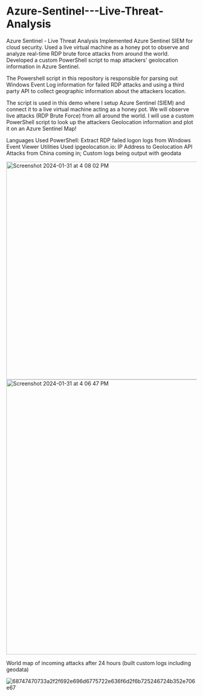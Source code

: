 # Azure-Sentinel---Live-Threat-Analysis
Azure Sentinel - Live Threat Analysis 
Implemented Azure Sentinel SIEM for cloud security. Used a live virtual machine as a honey pot to observe and analyze real-time RDP brute force attacks from around the world. Developed a custom PowerShell script to map attackers' geolocation information in Azure Sentinel.

The Powershell script in this repository is responsible for parsing out Windows Event Log information for failed RDP attacks and using a third party API to collect geographic information about the attackers location.

The script is used in this demo where I setup Azure Sentinel (SIEM) and connect it to a live virtual machine acting as a honey pot. We will observe live attacks (RDP Brute Force) from all around the world. I will use a custom PowerShell script to look up the attackers Geolocation information and plot it on an Azure Sentinel Map!

Languages Used
PowerShell: Extract RDP failed logon logs from Windows Event Viewer
Utilities Used
ipgeolocation.io: IP Address to Geolocation API
Attacks from China coming in; Custom logs being output with geodata


<img width="576" alt="Screenshot 2024-01-31 at 4 08 02 PM" src="https://github.com/johnjlopes20/Azure-Sentinel---Live-Threat-Analysis/assets/75873237/af61a9ff-ac8a-4c61-a448-02f52e319c00">


<img width="727" alt="Screenshot 2024-01-31 at 4 06 47 PM" src="https://github.com/johnjlopes20/Azure-Sentinel---Live-Threat-Analysis/assets/75873237/d7a7adc0-bb5b-42f9-8e95-7c5cc73c4ca5">



World map of incoming attacks after 24 hours (built custom logs including geodata)

![68747470733a2f2f692e696d6775722e636f6d2f6b725246724b352e706e67](https://github.com/johnjlopes20/Azure-Sentinel---Live-Threat-Analysis/assets/75873237/84f42902-5e03-40af-b0c7-323ba27f8d34)
